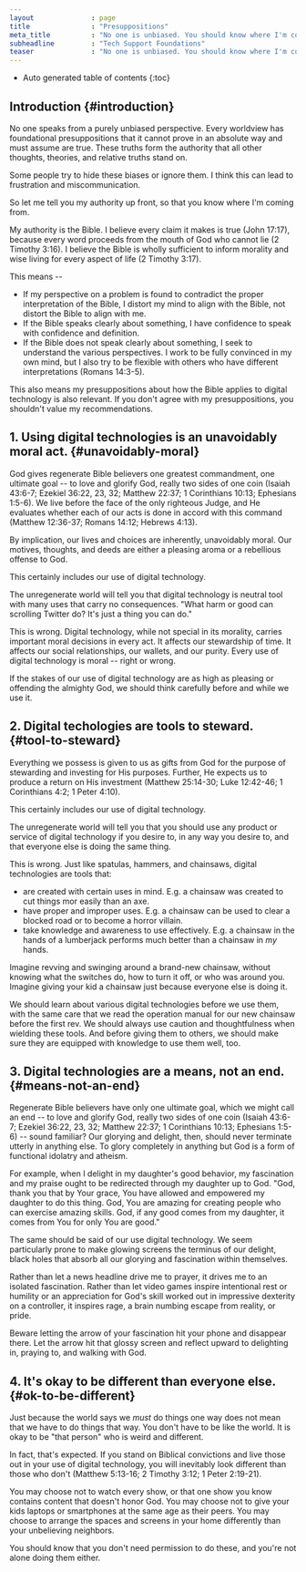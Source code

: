 ```yaml
---
layout              : page
title               : "Presuppositions"
meta_title          : "No one is unbiased. You should know where I'm coming from and keep me honest to be consistent." 
subheadline         : "Tech Support Foundations" 
teaser              : "No one is unbiased. You should know where I'm coming from and keep me honest to be consistent."
---
```


* Auto generated table of contents
{:toc}

## Introduction  {#introduction}

No one speaks from a purely unbiased perspective. Every worldview has
foundational presuppositions that it cannot prove in an absolute way and must
assume are true. These truths form the authority that all other thoughts,
theories, and relative truths stand on.

Some people try to hide these biases or ignore them. I think this can lead to
frustration and miscommunication.

So let me tell you my authority up front, so that you know where I'm coming
from.

My authority is the Bible. I believe every claim it makes is true (John 17:17),
because every word proceeds from the mouth of God who cannot lie (2 Timothy
3:16). I believe the Bible is wholly sufficient to inform morality and wise
living for every aspect of life (2 Timothy 3:17).

This means --

* If my perspective on a problem is found to contradict the proper
  interpretation of the Bible, I distort my mind to align with the Bible, not
  distort the Bible to align with me.
* If the Bible speaks clearly about something, I have confidence to speak with
  confidence and definition.
* If the Bible does not speak clearly about something, I seek to understand the
  various perspectives. I work to be fully convinced in my own mind, but I also
  try to be flexible with others who have different interpretations
  (Romans 14:3-5).

This also means my presuppositions about how the Bible applies to digital
technology is also relevant. If you don't agree with my presuppositions, you
shouldn't value my recommendations.

## 1. Using digital technologies is an unavoidably moral act. {#unavoidably-moral}

God gives regenerate Bible believers one greatest commandment, one ultimate goal
-- to love and glorify God, really two sides of one coin (Isaiah 43:6-7; Ezekiel
36:22, 23, 32; Matthew 22:37; 1 Corinthians 10:13; Ephesians 1:5-6). We live
before the face of the only righteous Judge, and He evaluates whether
each of our acts is done in accord with this command (Matthew 12:36-37; Romans
14:12; Hebrews 4:13).

By implication, our lives and choices are inherently, unavoidably moral. Our
motives, thoughts, and deeds are either a pleasing aroma or a rebellious offense
to God.

This certainly includes our use of digital technology.

The unregenerate world will tell you that digital technology is neutral tool
with many uses that carry no consequences. "What harm or good can scrolling
Twitter do? It's just a thing you can do."

This is wrong. Digital technology, while not special in its morality, carries
important moral decisions in every act. It affects our stewardship of time. It
affects our social relationships, our wallets, and our purity. Every use of
digital technology is moral -- right or wrong.

If the stakes of our use of digital technology are as high as pleasing or
offending the almighty God, we should think carefully before and while we use
it.

## 2. Digital techologies are tools to steward. {#tool-to-steward}

Everything we possess is given to us as gifts from God for the purpose of
stewarding and investing for His purposes. Further, He expects us to produce a
return on His investment (Matthew 25:14-30; Luke 12:42-46; 1 Corinthians 4:2; 1
Peter 4:10).

This certainly includes our use of digital technology.

The unregenerate world will tell you that you should use any product or service
of digital technology if you desire to, in any way you desire to, and that
everyone else is doing the same thing.

This is wrong. Just like spatulas, hammers, and chainsaws, digital
technologies are tools that:

* are created with certain uses in mind. E.g. a chainsaw was created to cut
  things mor easily than an axe.
* have proper and improper uses. E.g. a chainsaw can be used to clear a blocked
  road or to become a horror villain.
* take knowledge and awareness to use effectively. E.g. a chainsaw in the hands
  of a lumberjack performs much better than a chainsaw in *my* hands.

Imagine revving and swinging around a brand-new chainsaw, without knowing what
the switches do, how to turn it off, or who was around you. Imagine giving your
kid a chainsaw just because everyone else is doing it.

We should learn about various digital technologies before we use them, with the
same care that we read the operation manual for our new chainsaw before the
first rev. We should always use caution and thoughtfulness when wielding these
tools. And before giving them to others, we should make sure they are equipped
with knowledge to use them well, too.

## 3. Digital technologies are a means, not an end. {#means-not-an-end}

Regenerate Bible believers have only one ultimate goal, which we might call an
end -- to love and glorify God, really two sides of one coin (Isaiah 43:6-7;
Ezekiel 36:22, 23, 32; Matthew 22:37; 1 Corinthians 10:13; Ephesians 1:5-6) --
sound familiar? Our glorying and delight, then, should never terminate utterly
in anything else. To glory completely in anything but God is a form of
functional idolatry and atheism.

For example, when I delight in my daughter's good behavior, my fascination and
my praise ought to be redirected through my daughter up to God. "God, thank you
that by Your grace, You have allowed and empowered my daughter to do this thing.
God, You are amazing for creating people who can exercise amazing skills. God,
if any good comes from my daughter, it comes from You for only You are good."

The same should be said of our use digital technology. We seem particularly
prone to make glowing screens the terminus of our delight, black holes that
absorb all our glorying and fascination within themselves.

Rather than let a news headline drive me to prayer, it drives me to an isolated
fascination. Rather than let video games inspire intentional rest or humility or
an appreciation for God's skill worked out in impressive dexterity on a
controller, it inspires rage, a brain numbing escape from reality, or pride.

Beware letting the arrow of your fascination hit your phone and disappear there.
Let the arrow hit that glossy screen and reflect upward to delighting in,
praying to, and walking with God.

## 4. It's okay to be different than everyone else. {#ok-to-be-different}

Just because the world says we *must* do things one way does not mean that we
have to do things that way. You don't have to be like the world. It is okay to
be "that person" who is weird and different.

In fact, that's expected. If you stand on Biblical convictions and live those
out in your use of digital technology, you will inevitably look different than
those who don't (Matthew 5:13-16; 2 Timothy 3:12; 1 Peter 2:19-21).

You may choose not to watch every show, or that one show you know contains
content that doesn't honor God. You may choose not to give your kids laptops or
smartphones at the same age as their peers. You may choose to arrange the spaces
and screens in your home differently than your unbelieving neighbors.

You should know that you don't need permission to do these, and you're not alone
doing them either.
